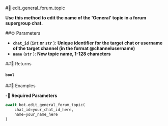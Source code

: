 #🔧 edit_general_forum_topic

**Use this method to edit the name of the 'General' topic in a forum supergroup chat.**

##⚙️ Parameters

- **`chat_id`** (**`int` or `str`** ): **Unique identifier for the target chat or username of the target channel (in the format @channelusername)**
- **`name`** (**`str`** ): **New topic name, 1-128 characters**

##📲 Returns

#### `bool`

##📀 Examples

-🪫 **Required Parameters**

```python
await bot.edit_general_forum_topic(
    chat_id=your_chat_id_here,
    name=your_name_here
)
```
